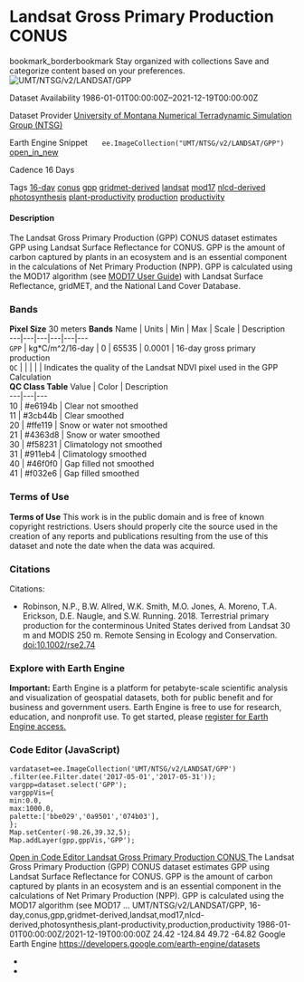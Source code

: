  
#  Landsat Gross Primary Production CONUS 
bookmark_borderbookmark Stay organized with collections  Save and categorize content based on your preferences. 
![UMT/NTSG/v2/LANDSAT/GPP](https://developers.google.com/earth-engine/datasets/images/UMT/UMT_NTSG_v2_LANDSAT_GPP_sample.png) 

Dataset Availability
    1986-01-01T00:00:00Z–2021-12-19T00:00:00Z 

Dataset Provider
     [ University of Montana Numerical Terradynamic Simulation Group (NTSG) ](https://www.ntsg.umt.edu/project/landsat/landsat-productivity.php) 

Earth Engine Snippet
     `    ee.ImageCollection("UMT/NTSG/v2/LANDSAT/GPP")   ` [ open_in_new ](https://code.earthengine.google.com/?scriptPath=Examples:Datasets/UMT/UMT_NTSG_v2_LANDSAT_GPP) 

Cadence
    16 Days 

Tags
     [16-day](https://developers.google.com/earth-engine/datasets/tags/16-day) [conus](https://developers.google.com/earth-engine/datasets/tags/conus) [gpp](https://developers.google.com/earth-engine/datasets/tags/gpp) [gridmet-derived](https://developers.google.com/earth-engine/datasets/tags/gridmet-derived) [landsat](https://developers.google.com/earth-engine/datasets/tags/landsat) [mod17](https://developers.google.com/earth-engine/datasets/tags/mod17) [nlcd-derived](https://developers.google.com/earth-engine/datasets/tags/nlcd-derived) [photosynthesis](https://developers.google.com/earth-engine/datasets/tags/photosynthesis) [plant-productivity](https://developers.google.com/earth-engine/datasets/tags/plant-productivity) [production](https://developers.google.com/earth-engine/datasets/tags/production) [productivity](https://developers.google.com/earth-engine/datasets/tags/productivity)
#### Description
The Landsat Gross Primary Production (GPP) CONUS dataset estimates GPP using Landsat Surface Reflectance for CONUS. GPP is the amount of carbon captured by plants in an ecosystem and is an essential component in the calculations of Net Primary Production (NPP). GPP is calculated using the MOD17 algorithm (see [MOD17 User Guide](https://www.ntsg.umt.edu/files/modis/MOD17UsersGuide2015_v3.pdf)) with Landsat Surface Reflectance, gridMET, and the National Land Cover Database.
### Bands
**Pixel Size** 30 meters 
**Bands**
Name | Units | Min | Max | Scale | Description  
---|---|---|---|---|---  
`GPP` | kg*C/m^2/16-day |  0  |  65535  | 0.0001 | 16-day gross primary production  
`QC` |  |  |  |  | Indicates the quality of the Landsat NDVI pixel used in the GPP Calculation  
**QC Class Table**
Value | Color | Description  
---|---|---  
10 | #e6194b | Clear not smoothed  
11 | #3cb44b | Clear smoothed  
20 | #ffe119 | Snow or water not smoothed  
21 | #4363d8 | Snow or water smoothed  
30 | #f58231 | Climatology not smoothed  
31 | #911eb4 | Climatology smoothed  
40 | #46f0f0 | Gap filled not smoothed  
41 | #f032e6 | Gap filled smoothed  
### Terms of Use
**Terms of Use**
This work is in the public domain and is free of known copyright restrictions. Users should properly cite the source used in the creation of any reports and publications resulting from the use of this dataset and note the date when the data was acquired.
### Citations
Citations:
  * Robinson, N.P., B.W. Allred, W.K. Smith, M.O. Jones, A. Moreno, T.A. Erickson, D.E. Naugle, and S.W. Running. 2018. Terrestrial primary production for the conterminous United States derived from Landsat 30 m and MODIS 250 m. Remote Sensing in Ecology and Conservation. [doi:10.1002/rse2.74](https://doi.org/10.1002/rse2.74)


### Explore with Earth Engine
**Important:** Earth Engine is a platform for petabyte-scale scientific analysis and visualization of geospatial datasets, both for public benefit and for business and government users. Earth Engine is free to use for research, education, and nonprofit use. To get started, please [register for Earth Engine access.](https://console.cloud.google.com/earth-engine)
### Code Editor (JavaScript)
```
vardataset=ee.ImageCollection('UMT/NTSG/v2/LANDSAT/GPP')
.filter(ee.Filter.date('2017-05-01','2017-05-31'));
vargpp=dataset.select('GPP');
vargppVis={
min:0.0,
max:1000.0,
palette:['bbe029','0a9501','074b03'],
};
Map.setCenter(-98.26,39.32,5);
Map.addLayer(gpp,gppVis,'GPP');
```
[ Open in Code Editor ](https://code.earthengine.google.com/?scriptPath=Examples:Datasets/UMT/UMT_NTSG_v2_LANDSAT_GPP)
[ Landsat Gross Primary Production CONUS ](https://developers.google.com/earth-engine/datasets/catalog/UMT_NTSG_v2_LANDSAT_GPP)
The Landsat Gross Primary Production (GPP) CONUS dataset estimates GPP using Landsat Surface Reflectance for CONUS. GPP is the amount of carbon captured by plants in an ecosystem and is an essential component in the calculations of Net Primary Production (NPP). GPP is calculated using the MOD17 algorithm (see MOD17 …
UMT/NTSG/v2/LANDSAT/GPP, 16-day,conus,gpp,gridmet-derived,landsat,mod17,nlcd-derived,photosynthesis,plant-productivity,production,productivity 
1986-01-01T00:00:00Z/2021-12-19T00:00:00Z
24.42 -124.84 49.72 -64.82 
Google Earth Engine
https://developers.google.com/earth-engine/datasets
  * [ ](https://doi.org/https://www.ntsg.umt.edu/project/landsat/landsat-productivity.php)
  * [ ](https://doi.org/https://developers.google.com/earth-engine/datasets/catalog/UMT_NTSG_v2_LANDSAT_GPP)


